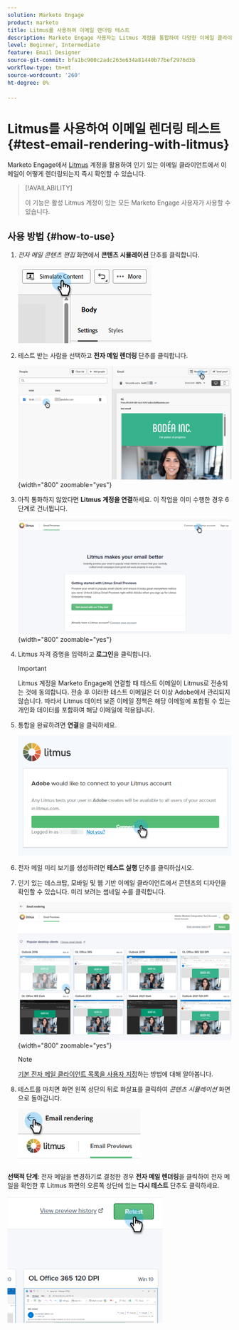 ```yaml
---
solution: Marketo Engage
product: marketo
title: Litmus를 사용하여 이메일 렌더링 테스트
description: Marketo Engage 사용자는 Litmus 계정을 통합하여 다양한 이메일 클라이언트에서 콘텐츠 렌더링을 테스트할 수 있습니다.
level: Beginner, Intermediate
feature: Email Designer
source-git-commit: bfa1bc900c2adc263e634a81440b77bef2976d3b
workflow-type: tm+mt
source-wordcount: '260'
ht-degree: 0%

---
```


# Litmus를 사용하여 이메일 렌더링 테스트 {#test-email-rendering-with-litmus}

Marketo Engage에서 [Litmus](https://www.litmus.com/email-testing) 계정을 활용하여 인기 있는 이메일 클라이언트에서 이메일이 어떻게 렌더링되는지 즉시 확인할 수 있습니다.

>[!AVAILABILITY]
>
>이 기능은 활성 Litmus 계정이 있는 모든 Marketo Engage 사용자가 사용할 수 있습니다.

## 사용 방법 {#how-to-use}

1. _전자 메일 콘텐츠 편집_ 화면에서 **콘텐츠 시뮬레이션** 단추를 클릭합니다.

   ![](assets/test-email-rendering-with-litmus-1.png)

1. 테스트 받는 사람을 선택하고 **전자 메일 렌더링** 단추를 클릭합니다.

   ![](assets/test-email-rendering-with-litmus-2.png){width="800" zoomable="yes"}

1. 아직 통화하지 않았다면 **Litmus 계정을 연결**&#x200B;하세요. 이 작업을 이미 수행한 경우 6단계로 건너뜁니다.

   ![](assets/test-email-rendering-with-litmus-3.png){width="800" zoomable="yes"}

1. Litmus 자격 증명을 입력하고 **로그인**&#x200B;을 클릭합니다.

   >[!IMPORTANT]
   >
   >Litmus 계정을 Marketo Engage에 연결할 때 테스트 이메일이 Litmus로 전송되는 것에 동의합니다. 전송 후 이러한 테스트 이메일은 더 이상 Adobe에서 관리되지 않습니다. 따라서 Litmus 데이터 보존 이메일 정책은 해당 이메일에 포함될 수 있는 개인화 데이터를 포함하여 해당 이메일에 적용됩니다.

1. 통합을 완료하려면 **연결**&#x200B;을 클릭하세요.

   ![](assets/test-email-rendering-with-litmus-4.png)

1. 전자 메일 미리 보기를 생성하려면 **테스트 실행** 단추를 클릭하십시오.

1. 인기 있는 데스크탑, 모바일 및 웹 기반 이메일 클라이언트에서 콘텐츠의 디자인을 확인할 수 있습니다. 미리 보려는 썸네일 수를 클릭합니다.

   ![](assets/test-email-rendering-with-litmus-5.png){width="800" zoomable="yes"}

   >[!NOTE]
   >
   >[기본 전자 메일 클라이언트 목록을 사용자 지정](https://help.litmus.com/article/227-change-your-default-email-clients-list)하는 방법에 대해 알아봅니다.

1. 테스트를 마치면 화면 왼쪽 상단의 뒤로 화살표를 클릭하여 _콘텐츠 시뮬레이션_ 화면으로 돌아갑니다.

   ![](assets/test-email-rendering-with-litmus-6.png)

**선택적 단계**: 전자 메일을 변경하기로 결정한 경우 **전자 메일 렌더링**&#x200B;을 클릭하여 전자 메일을 확인한 후 Litmus 화면의 오른쪽 상단에 있는 **다시 테스트** 단추도 클릭하세요.

![](assets/test-email-rendering-with-litmus-7.png)
